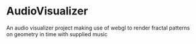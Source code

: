 # AudioVisualizer

An audio visualizer project making use of webgl to render fractal patterns on geometry in time with supplied music
